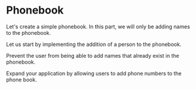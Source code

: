 # Phonebook

Let's create a simple phonebook. In this part, we will only be adding names to the phonebook.

Let us start by implementing the addition of a person to the phonebook.

Prevent the user from being able to add names that already exist in the phonebook.

Expand your application by allowing users to add phone numbers to the phone book.